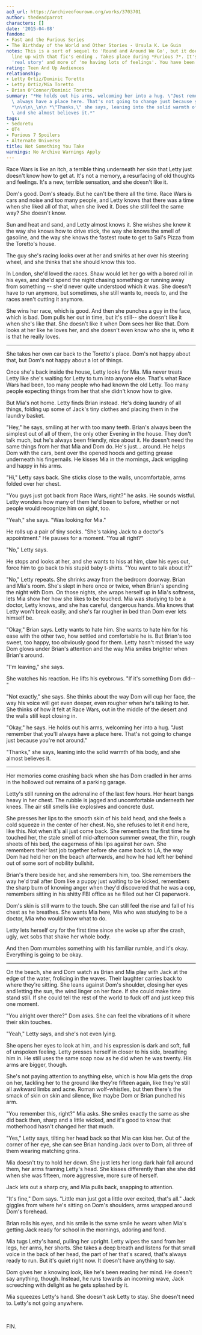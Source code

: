 ```yaml
---
ao3_url: https://archiveofourown.org/works/3703701
author: thedeadparrot
characters: []
date: '2015-04-08'
fandom:
- Fast and the Furious Series
- The Birthday of the World and Other Stories - Ursula K. Le Guin
notes: This is a sort of sequel to 'Round and Around We Go', but it doesn't exactly
  line up with that fic's ending . Takes place during *Furious 7*. It's less of a
  'real story' and more of 'me having lots of feelings'. You have been warned.
rating: Teen And Up Audiences
relationship:
- Letty Ortiz/Dominic Toretto
- Letty Ortiz/Mia Toretto
- Brian O'Conner/Dominic Toretto
summary: "*He holds out his arms, welcoming her into a hug. \"Just remember that you'll\
  \ always have a place here. That's not going to change just because you're not around.\"\
  *\n\n\n\_\n\n *\"Thanks,\" she says, leaning into the solid warmth of his body,\
  \ and she almost believes it.*"
tags:
- Sedoretu
- OT4
- Furious 7 Spoilers
- Alternate Universe
title: Not Something You Take
warnings: No Archive Warnings Apply
---
```


Race Wars is like an itch, a terrible thing underneath her skin that Letty just doesn't know how to get at. It's not a memory, a resurfacing of old thoughts and feelings. It's a new, terrible sensation, and she doesn't like it.

Dom's good. Dom's steady. But he can't be there all the time. Race Wars is cars and noise and too many people, and Letty knows that there was a time when she liked all of that, when she lived it. Does she still feel the same way? She doesn't know.

Sun and heat and sand, and Letty almost knows it. She wishes she knew it the way she knows how to drive stick, the way she knows the smell of gasoline, and the way she knows the fastest route to get to Sal's Pizza from the Toretto's house.

The guy she's racing looks over at her and smirks at her over his steering wheel, and she thinks that she should know this too. 

In London, she'd loved the races. Shaw would let her go with a bored roll in his eyes, and she'd spend the night chasing something or running away from something -- she'd never quite understood which it was. She doesn't have to run anymore, but sometimes, she still wants to, needs to, and the races aren't cutting it anymore.

She wins her race, which is good. And then she punches a guy in the face, which is bad. Dom pulls her out in time, but it's still-- she doesn't like it when she's like that. She doesn't like it when Dom sees her like that. Dom looks at her like he loves her, and she doesn't even know who she is, who it is that he really loves.

---

She takes her own car back to the Toretto's place. Dom's not happy about that, but Dom's not happy about a lot of things. 

Once she's back inside the house, Letty looks for Mia. Mia never treats Letty like she's waiting for Letty to turn into anyone else. That's what Race Wars had been, too many people who had known the old Letty. Too many people expecting things from her that she didn't know how to give.

But Mia's not home. Letty finds Brian instead. He's doing laundry of all things, folding up some of Jack's tiny clothes and placing them in the laundry basket.

"Hey," he says, smiling at her with too many teeth. Brian's always been the simplest out of all of them, the only other Evening in the house. They don't talk much, but he's always been friendly, nice about it. He doesn't need the same things from her that Mia and Dom do. He's just… around. He helps Dom with the cars, bent over the opened hoods and getting grease underneath his fingernails. He kisses Mia in the mornings, Jack wriggling and happy in his arms.

"Hi," Letty says back. She sticks close to the walls, uncomfortable, arms folded over her chest.

"You guys just got back from Race Wars, right?" he asks. He sounds wistful. Letty wonders how many of them he'd been to before, whether or not people would recognize him on sight, too.

"Yeah," she says. "Was looking for Mia."

He rolls up a pair of tiny socks. "She's taking Jack to a doctor's appointment." He pauses for a moment. "You all right?"

"No," Letty says.

He stops and looks at her, and she wants to hiss at him, claw his eyes out, force him to go back to his stupid baby t-shirts. "You want to talk about it?"

"No," Letty repeats. She shrinks away from the bedroom doorway. Brian and Mia's room. She's slept in here once or twice, when Brian's spending the night with Dom. On those nights, she wraps herself up in Mia's softness, lets Mia show her how she likes to be touched. Mia was studying to be a doctor, Letty knows, and she has careful, dangerous hands. Mia knows that Letty won't break easily, and she's far rougher in bed than Dom ever lets himself be.

"Okay," Brian says. Letty wants to hate him. She wants to hate him for his ease with the other two, how settled and comfortable he is. But Brian's too sweet, too happy, too obviously good for them. Letty hasn't missed the way Dom glows under Brian's attention and the way Mia smiles brighter when Brian's around.

"I'm leaving," she says.

She watches his reaction. He lifts his eyebrows. "If it's something Dom did--"

"Not exactly," she says. She thinks about the way Dom will cup her face, the way his voice will get even deeper, even rougher when he's talking to her. She thinks of how it felt at Race Wars, out in the middle of the desert and the walls still kept closing in.

"Okay," he says. He holds out his arms, welcoming her into a hug. "Just remember that you'll always have a place here. That's not going to change just because you're not around."

"Thanks," she says, leaning into the solid warmth of his body, and she almost believes it.

---

Her memories come crashing back when she has Dom cradled in her arms in the hollowed out remains of a parking garage.

Letty's still running on the adrenaline of the last few hours. Her heart bangs heavy in her chest. The rubble is jagged and uncomfortable underneath her knees. The air still smells like explosives and concrete dust.

She presses her lips to the smooth skin of his bald head, and she feels a cold squeeze in the center of her chest. No, she refuses to let it end here, like this. Not when it's all just come back. She remembers the first time he touched her, the stale smell of mid-afternoon summer sweat, the thin, rough sheets of his bed, the eagerness of his lips against her own. She remembers their last job together before she came back to LA, the way Dom had held her on the beach afterwards, and how he had left her behind out of some sort of nobility bullshit.

Brian's there beside her, and she remembers him, too. She remembers the way he'd trail after Dom like a puppy just waiting to be kicked, remembers the sharp burn of knowing anger when they'd discovered that he was a cop, remembers sitting in his shitty FBI office as he filled out her CI paperwork. 

Dom's skin is still warm to the touch. She can still feel the rise and fall of his chest as he breathes. She wants Mia here, Mia who was studying to be a doctor, Mia who would know what to do.

Letty lets herself cry for the first time since she woke up after the crash, ugly, wet sobs that shake her whole body.

And then Dom mumbles something with his familiar rumble, and it's okay. Everything is going to be okay.

---

On the beach, she and Dom watch as Brian and Mia play with Jack at the edge of the water, frolicing in the waves. Their laughter carries back to where they're sitting. She leans against Dom's shoulder, closing her eyes and letting the sun, the wind linger on her face. If she could make time stand still. If she could tell the rest of the world to fuck off and just keep this one moment.

"You alright over there?" Dom asks. She can feel the vibrations of it where their skin touches.

"Yeah," Letty says, and she's not even lying.

She opens her eyes to look at him, and his expression is dark and soft, full of unspoken feeling. Letty presses herself in closer to his side, breathing him in. He still uses the same soap now as he did when he was twenty. His arms are bigger, though.

She's not paying attention to anything else, which is how Mia gets the drop on her, tackling her to the ground like they're fifteen again, like they're still all awkward limbs and acne. Roman wolf-whistles, but then there's the smack of skin on skin and silence, like maybe Dom or Brian punched his arm.

"You remember this, right?" Mia asks. She smiles exactly the same as she did back then, sharp and a little wicked, and it's good to know that motherhood hasn't changed her that much.

"Yes," Letty says, tilting her head back so that Mia can kiss her. Out of the corner of her eye, she can see Brian handing Jack over to Dom, all three of them wearing matching grins.

Mia doesn't try to hold her down. She just lets her long dark hair fall around them, her arms framing Letty's head. She kisses differently than she she did when she was fifteen, more aggressive, more sure of herself.

Jack lets out a sharp cry, and Mia pulls back, snapping to attention.

"It's fine," Dom says. "Little man just got a little over excited, that's all." Jack giggles from where he's sitting on Dom's shoulders, arms wrapped around Dom's forehead.

Brian rolls his eyes, and his smile is the same smile he wears when Mia's getting Jack ready for school in the mornings, adoring and fond.

Mia tugs Letty's hand, pulling her upright. Letty wipes the sand from her legs, her arms, her shorts. She takes a deep breath and listens for that small voice in the back of her head, the part of her that's scared, that's always ready to run. But it's quiet right now. It doesn't have anything to say.

Dom gives her a knowing look, like he's been reading her mind. He doesn't say anything, though. Instead, he runs towards an incoming wave, Jack screeching with delight as he gets splashed by it.

Mia squeezes Letty's hand. She doesn't ask Letty to stay. She doesn't need to. Letty's not going anywhere.

 

FIN.